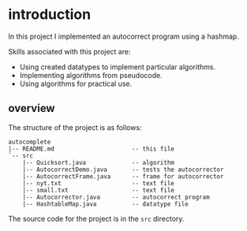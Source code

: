 # introduction

In this project I implemented an autocorrect program using a hashmap.

Skills associated with this project are:

* Using created datatypes to implement particular algorithms.
* Implementing algorithms from pseudocode.
* Using algorithms for practical use.

## overview

The structure of the project is as follows:

```text
autocomplete
|-- README.md                      -- this file
`-- src          
    |-- Quicksort.java             -- algorithm
    |-- AutocorrectDemo.java       -- tests the autocorrector
    |-- AutocorrectFrame.java      -- frame for autocorrector
    |-- nyt.txt                    -- text file
    |-- small.txt                  -- text file
    |-- Autocorrector.java         -- autocorrect program
    |-- HashtableMap.java          -- datatype file
```

The source code for the project is in the `src` directory.